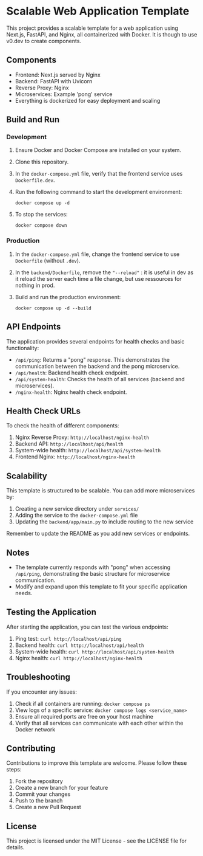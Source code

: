 # Scalable Web Application Template

This project provides a scalable template for a web application using Next.js, FastAPI, and Nginx, all containerized with Docker.
It is though to use v0.dev to create components.

## Components

- Frontend: Next.js served by Nginx
- Backend: FastAPI with Uvicorn
- Reverse Proxy: Nginx
- Microservices: Example 'pong' service
- Everything is dockerized for easy deployment and scaling

## Build and Run

### Development

1. Ensure Docker and Docker Compose are installed on your system.
2. Clone this repository.
3. In the `docker-compose.yml` file, verify that the frontend service uses `Dockerfile.dev`.
4. Run the following command to start the development environment:

   ```
   docker compose up -d
   ```

5. To stop the services:

   ```
   docker compose down
   ```

### Production

1. In the `docker-compose.yml` file, change the frontend service to use `Dockerfile` (without `.dev`).
2. In the `backend/Dockerfile`, remove the `"--reload"` : it is useful in dev as it reload the server each time a file change, but use ressources for nothing in prod.
3. Build and run the production environment:

   ```
   docker compose up -d --build
   ```

## API Endpoints

The application provides several endpoints for health checks and basic functionality:

- `/api/ping`: Returns a "pong" response. This demonstrates the communication between the backend and the pong microservice.
- `/api/health`: Backend health check endpoint.
- `/api/system-health`: Checks the health of all services (backend and microservices).
- `/nginx-health`: Nginx health check endpoint.

## Health Check URLs

To check the health of different components:

1. Nginx Reverse Proxy: `http://localhost/nginx-health`
2. Backend API: `http://localhost/api/health`
3. System-wide health: `http://localhost/api/system-health`
4. Frontend Nginx: `http://localhost/nginx-health`

## Scalability

This template is structured to be scalable. You can add more microservices by:

1. Creating a new service directory under `services/`
2. Adding the service to the `docker-compose.yml` file
3. Updating the `backend/app/main.py` to include routing to the new service

Remember to update the README as you add new services or endpoints.

## Notes

- The template currently responds with "pong" when accessing `/api/ping`, demonstrating the basic structure for microservice communication.
- Modify and expand upon this template to fit your specific application needs.

## Testing the Application

After starting the application, you can test the various endpoints:

1. Ping test: `curl http://localhost/api/ping`
2. Backend health: `curl http://localhost/api/health`
3. System-wide health: `curl http://localhost/api/system-health`
4. Nginx health: `curl http://localhost/nginx-health`

## Troubleshooting

If you encounter any issues:

1. Check if all containers are running: `docker compose ps`
2. View logs of a specific service: `docker compose logs <service_name>`
3. Ensure all required ports are free on your host machine
4. Verify that all services can communicate with each other within the Docker network

## Contributing

Contributions to improve this template are welcome. Please follow these steps:

1. Fork the repository
2. Create a new branch for your feature
3. Commit your changes
4. Push to the branch
5. Create a new Pull Request

## License

This project is licensed under the MIT License - see the LICENSE file for details.
